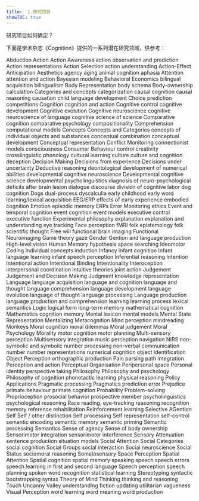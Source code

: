 ```yaml
---
title:  1.研究项目
showTOC: true
---
```


研究项目如何确定？

下面是学术杂志《Cognition》提供的一系列潜在研究领域，供参考：

Abduction
Action
Action Awareness
action observation and prediction
Action representations
Action Selection
action understanding
Action-Effect Anticipation
Aesthetics
agency
aging
animal cognition
aphasia
Attention
attention and action
Bayesian modeling
Behavioral Economics
bilingual acquisition
bilingualism
Body Representation
body schema
Body-ownership
calculation
Categories and concepts
categorization
causal cognition
causal reasoning
causation
child language development
Choice prediction competitions
Cognition
cognition and action
Cognitive control
cognitive development
Cognitive evolution
Cognitive neuroscience
cognitive neuroscience of language
cognitive science of science
Comparative cognition
comparative psychology
compositionality
Comprehension
computational models
Concepts
Concepts and Categories
concepts of individual objects and substances
conceptual combination
conceptual development
Conceptual representation
Conflict Monitoring
connectionist models
consciousness
Consumer Behaviour
control
creativity
crosslinguistic phonology
cultural learning
culture
culture and cognition
deception
Decision Making
Decisions from experience
Decisions under uncertainty
Deductive reasoning
deontological
development of numerical abilities
developmental cognitive neuroscience
Developmental cognitive science
developmental psycholinguistics
diagnosis of neuro-psychological deficits after brain lesion
dialogue
discourse
division of cognitive labor
dog cognition
Dogs
dual-process
dyscalculia
early childhood
early word learning/lexical acquisition
EEG/ERP
effects of early experience
embodied cognition
Emotion
episodic memory
ERPs
Error Monitoring
ethics
Event and temporal cognition
event cognition
event models
executive control
executive function
Experimental philosophy
explanation
explanation and understanding
eye tracking
Face perception
fMRI
folk epistemology
folk scientific thought
Free will
functional brain imaging
Functional Neuroimaging
Game theory
gaze
Gender
Gention and language production
High-level vision
Human Memory
hypothesis space searching
Ideomotor Coding
Individual concepts
induction
Infancy
infant cognition
Infant language learning
infant speech perception
Inferential reasoning
Intention
Intentional action
Intentional Binding
Intentionality
Interoception
interpersonal coordination
intuitive theories
joint action
Judgement
Judgement and Decision Making
Judgment
knowledge representation
Language
language acquisition
language and cognition
language and thought
language comprehension
language development
language evolution
language of thought
language processing
Language production
language production and comprehension
learning
learning process
lexical semantics
Logic
logical form
long-term memory
mathematical cognition
Mathematics cognition
memory
Mental lexicon
mental models
Mental State Representation
Mentalizing
Metacognition
Mind perception
mindreading
Monkeys
Moral cognition
moral dilemmas
Moral judgement
Moral Psychology
Morality
motor cognition
motor planning
Multi-sensory perception
Multisensory integration
music perception
navigation
NIRS
non-symbolic and symbolic number processing
non-verbal communication
number
number representations
numerical cognition
object identification
Object Perception
orthographic production
Pain
parsing
path integration
Perception and action
Perceptual Organisation
Peripersonal space
Personal identity
perspective taking
Philosophy
Philosophy and psychology
Philosophy of cognition
phonotactic learning
physical reasoning
Policy Applications
Pragmatic processing
Pragmatics
prediction error
Prejudice
primate behaviour
primate cognition
Probability
Problem-solving
Proprioception
prosocial behavior
prospective member
psycholinguistics
psychological reasoning
Race
reading, eye-tracking
reasoning
recognition memory
reference
rehabilitation
Reinforcement learning
Selective AGention
Self
Self / other distinction
Self processing
Self representation
self-control
semantic encoding
semantic memory
semantic priming
Semantic processing
Semantics
Sense of agency
Sense of body ownership
Sensorimotor integration
sensorimotor interference
Sensory Attenuation
sentence production
situation models
Social Attention
Social Categories
social cognition
Social Groups
social interaction
Social neuroscience
Social Status
sociomoral reasoning
Somatosensory
Space Perception
Spatial Attention
Spatial cognition
spatial memory
speaking
speech
speech errors
speech learning in first and second language
Speech perception
speech planning
spoken word recognition
statistical learning
Stereotyping
syntactic bootstrapping
syntax
Theory of Mind
Thinking
thinking and reasoning
Touch
Uncanny Valley
understanding fiction
updating
utilitarian
vagueness
Visual Perception
word learning
word meaning
word production
